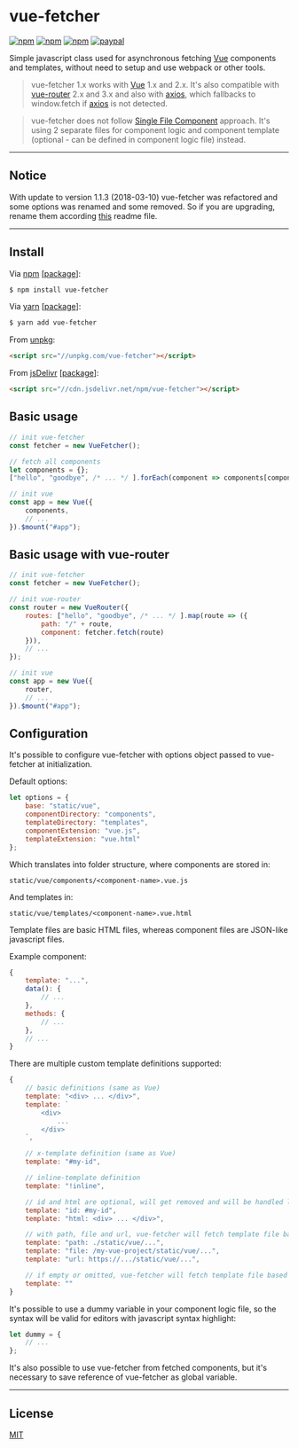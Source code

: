 # vue-fetcher

[![npm](https://img.shields.io/npm/v/vue-fetcher.svg?style=flat)](https://www.npmjs.com/package/vue-fetcher)
[![npm](https://img.shields.io/npm/dt/vue-fetcher.svg?style=flat)](https://www.npmjs.com/package/vue-fetcher)
[![npm](https://img.shields.io/npm/l/vue-fetcher.svg?style=flat)](https://www.npmjs.com/package/vue-fetcher)
[![paypal](https://img.shields.io/badge/donate-paypal-blue.svg?colorB=0070ba&style=flat)](https://paypal.me/oliverfindl)

Simple javascript class used for asynchronous fetching [Vue](https://github.com/vuejs/vue) components and templates, without need to setup and use webpack or other tools.

> vue-fetcher 1.x works with [Vue](https://github.com/vuejs/vue) 1.x and 2.x. It's also compatible with [vue-router](https://github.com/vuejs/vue-router) 2.x and 3.x and also with [axios](https://github.com/axios/axios), which fallbacks to window.fetch if [axios](https://github.com/axios/axios) is not detected.

> vue-fetcher does not follow [Single File Component](https://vuejs.org/guide/single-file-components.html) approach. It's using 2 separate files for component logic and component template (optional - can be defined in component logic file) instead.

---

## Notice

With update to version 1.1.3 (2018-03-10) vue-fetcher was refactored and some options was renamed and some removed. So if you are upgrading, rename them according [this](#configuration) readme file.

---

## Install

Via [npm](https://npmjs.com/) [[package](https://www.npmjs.com/package/vue-fetcher)]:
```bash
$ npm install vue-fetcher
```

Via [yarn](https://yarnpkg.com/en/) [[package](https://yarnpkg.com/en/package/vue-fetcher)]:
```bash
$ yarn add vue-fetcher
```

From [unpkg](https://unpkg.com/):
```html
<script src="//unpkg.com/vue-fetcher"></script>
```

From [jsDelivr](https://jsdelivr.com/) [[package](https://www.jsdelivr.com/package/npm/vue-fetcher)]:
```html
<script src="//cdn.jsdelivr.net/npm/vue-fetcher"></script>
```

## Basic usage

```javascript
// init vue-fetcher
const fetcher = new VueFetcher();

// fetch all components
let components = {};
["hello", "goodbye", /* ... */ ].forEach(component => components[component] = fetcher.fetch(component));

// init vue
const app = new Vue({
	components,
	// ...
}).$mount("#app");
```

## Basic usage with vue-router

```javascript
// init vue-fetcher
const fetcher = new VueFetcher();

// init vue-router
const router = new VueRouter({
	routes: ["hello", "goodbye", /* ... */ ].map(route => ({
		path: "/" + route,
		component: fetcher.fetch(route)
	})),
	// ...
});

// init vue
const app = new Vue({
	router,
	// ...
}).$mount("#app");
```

## Configuration

It's possible to configure vue-fetcher with options object passed to vue-fetcher at initialization.

Default options:
```javascript
let options = {
	base: "static/vue",
	componentDirectory: "components",
	templateDirectory: "templates",
	componentExtension: "vue.js",
	templateExtension: "vue.html"
};
```

Which translates into folder structure, where components are stored in:
```
static/vue/components/<component-name>.vue.js
```

And templates in:
```
static/vue/templates/<component-name>.vue.html
```

Template files are basic HTML files, whereas component files are JSON-like javascript files.

Example component:
```javascript
{
	template: "...",
	data(): {
		// ...
	},
	methods: {
		// ...
	},
	// ...
}
```

There are multiple custom template definitions supported:
```javascript
{
	// basic definitions (same as Vue)
	template: "<div> ... </div>",
	template: `
		<div>
			...
		</div>
	`,

	// x-template definition (same as Vue)
	template: "#my-id",

	// inline-template definition
	template: "!inline",

	// id and html are optional, will get removed and will be handled like basic Vue template definition
	template: "id: #my-id",
	template: "html: <div> ... </div>",

	// with path, file and url, vue-fetcher will fetch template file based on value in this attribute (all three variants have same internal functionality)
	template: "path: ./static/vue/...",
	template: "file: /my-vue-project/static/vue/...",
	template: "url: https://.../static/vue/...",

	// if empty or omitted, vue-fetcher will fetch template file based on vue-fetcher options set at initialization
	template: ""
}
```

It's possible to use a dummy variable in your component logic file, so the syntax will be valid for editors with javascript syntax highlight:
```javascript
let dummy = {
	// ...
};
```

It's also possible to use vue-fetcher from fetched components, but it's necessary to save reference of vue-fetcher as global variable.

---

## License

[MIT](http://opensource.org/licenses/MIT)
